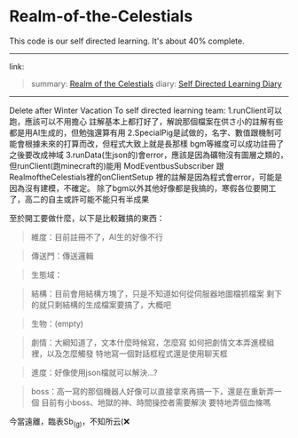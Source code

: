 # Realm-of-the-Celestials
This code is our self directed learning. It's about 40% complete.

---
link:
>summary: [Realm of the Celestials](https://docs.google.com/document/d/1v1vEHLK7V2234OvZbiZdyeVeec1LmjAo/edit?usp=sharing&ouid=104899568280018796284&rtpof=true&sd=true)
>diary: [Self Directed Learning Diary]([https://docs.google.com/document/d/1vKVo386PqomE7Y35vurRZm4306ESFLwl2yaZAYuvlM0/edit](https://docs.google.com/document/d/1vKVo386PqomE7Y35vurRZm4306ESFLwl2yaZAYuvlM0/edit?usp=sharing))

---
Delete after Winter Vacation
To self directed learning team:
1.runClient可以跑，應該可以不用擔心
註解基本上都打好了，解說那個檔案在供さ小的註解有些都是用AI生成的，但勉強還算有用
2.SpecialPig是試做的，名字、數值跟機制可能會根據未來的打算而改，但程式大致上就是長那樣
bgm等維度可以成功註冊了之後要改成神域
3.runData(生json的)會error，應該是因為礦物沒有圖層之類的，但runClient(跑minecraft的)能用
ModEventbusSubscriber 跟 RealmoftheCelestials裡的onClientSetup 裡的註解是因為程式會error，可能是因為沒有建模，不確定。
除了bgm以外其他好像都是我搞的，寒假各位要開工了，高二的自主或許可能不能只有半成果

至於開工要做什麼，以下是比較難搞的東西：
>維度：目前註冊不了，AI生的好像不行

>傳送門：傳送邏輯

>生態域：

>結構：目前會用結構方塊了，只是不知道如何從伺服器地圖檔抓檔案
       剩下的就只剩結構的生成檔案要搞了，大概吧

>生物：(empty)

>劇情：大綱知道了，文本什麼時候寫，怎麼寫
       如何把劇情文本弄進模組裡，以及怎麼觸發
       特地寫一個對話框程式還是使用聊天框

>進度：好像使用json檔就可以解決...?

>boss：高一寫的那個機器人好像可以直接拿來再搞一下，還是在重新弄一個
            目前有小boss、地獄的神、時間操控者需要解決
            要特地弄個血條嗎

今當遠離，臨表Sb<sub>(g)</sub>，不知所云(❌
